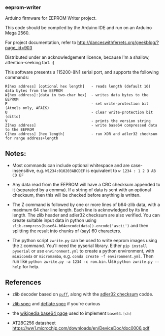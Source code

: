 ### eeprom-writer

Arduino firmware for EEPROM Writer project.

This code should be compiled by the Arduino IDE and run on an Arduino Mega 2560.

For project documentation, refer to http://danceswithferrets.org/geekblog/?page_id=903

Distributed under an acknowledgement licence, because I'm a shallow, attention-seeking tart. :)


This software presents a 115200-8N1 serial port, and supports the following commands:

    R[hex address] [optional hex length]   - reads length (default 16) data bytes from the EEPROM
    W[hex address]:[data in two-char hex]  - writes data bytes to the EEPROM
    P                                      - set write-protection bit (Atmels only, AFAIK)
    U                                      - clear write-protection bit (ditto)
    V                                      - prints the version string
    Z[hex address]                         - write base64 compressed data to the EEPROM
    C[hex address] [hex length]            - run XOR and adler32 checksum for range address+length

## Notes:

- Most commands can include optional whitespace and are case-insensitive,
  e.g. `W1234:010203ABCDEF` is equivalent to `w 1234 : 1 2 3 AB CD EF`

- Any data read from the EEPROM will have a CRC checksum appended to it (separated by a comma).
  If a string of data is sent with an optional checksum, then this will be checked
  before anything is written.

- The Z command is followed by one or more lines of b64-zlib data, with a maximum 64 char line length.
  Each line is acknowledged by its line length. The zlib header and adler32 checksum are also
  verified.
  You can create suitable input data in python using
  `zlib.compress(base64.b64encode(data)).encode('ascii')`
  and then splitting the result into chunks of (say) 60 characters.

- The python script `zwrite.py` can be used to write eeprom images using the `Z` command.
  You'll need the pyserial library.  Either `pip install pyserial` or use `environment.yml`
  to create a python environment, with `miniconda` or `micromamba`, e.g.
  `conda create -f environment.yml`.    Then run like `python zwrite.py -a 1234 -c rom.bin`.
  Use `python zwrite.py --help` for help.

## References

- zlib decoder based on [`puff`](https://github.com/madler/zlib/tree/develop/contrib/puff),
    along with the [adler32 checksum](https://github.com/madler/zlib/blob/develop/adler32.c) codde.

- [zlib spec](https://datatracker.ietf.org/doc/html/rfc1950)
  and [deflate spec](https://datatracker.ietf.org/doc/html/rfc1951) if you're curious

- the [wikipedia base64 page](https://en.wikipedia.org/wiki/Base64) used to implement `base64.[ch]`

- AT28C256 datasheet https://ww1.microchip.com/downloads/en/DeviceDoc/doc0006.pdf
